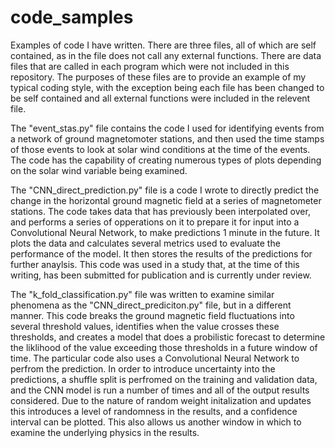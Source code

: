 # code_samples
Examples of code I have written. There are three files, all of which are self contained, as in the file does not call any external functions. There are data files that are called in each program which were not included in this repository. The purposes of these files are to provide an example of my typical coding style, with the exception being each file has been changed to be self contained and all external functions were included in the relevent file.

The "event_stas.py" file contains the code I used for identifying events from a network of ground magnetomoter stations, and then used the time stamps of those events to look at solar wind conditions at the time of the events. The code has the capability of creating numerous types of plots depending on the solar wind variable being examined. 

The "CNN_direct_prediction.py" file is a code I wrote to directly predict the change in the horizontal ground magnetic field at a series of magnetometer stations. The code takes data that has previously been interpolated over, and performs a series of opperations on it to prepare it for input into a Convolutional Neural Network, to make predictions 1 minute in the future. It plots the data and calculates several metrics used to evaluate the performance of the model. It then stores the results of the predictions for further anaylsis. This code was used in a study that, at the time of this writing, has been submitted for publication and is currently under review. 

The "k_fold_classification.py" file was written to examine similar phenomena as the "CNN_direct_prediciton.py" file, but in a different manner. This code breaks the ground magnetic field fluctuations into several threshold values, identifies when the value crosses these thresholds, and creates a model that does a probilistic forecast to determine the liklihood of the value exceeding those thresholds in a future window of time. The particular code also uses a Convolutional Neural Network to perfrom the prediction. In order to introduce uncertainty into the predictions, a shuffle split is perfromed on the training and validation data, and the CNN model is run a number of times and all of the output results considered. Due to the nature of random weight initalization and updates this introduces a level of randomness in the results, and a confidence interval can be plotted. This also allows us another window in which to examine the underlying physics in the results.
